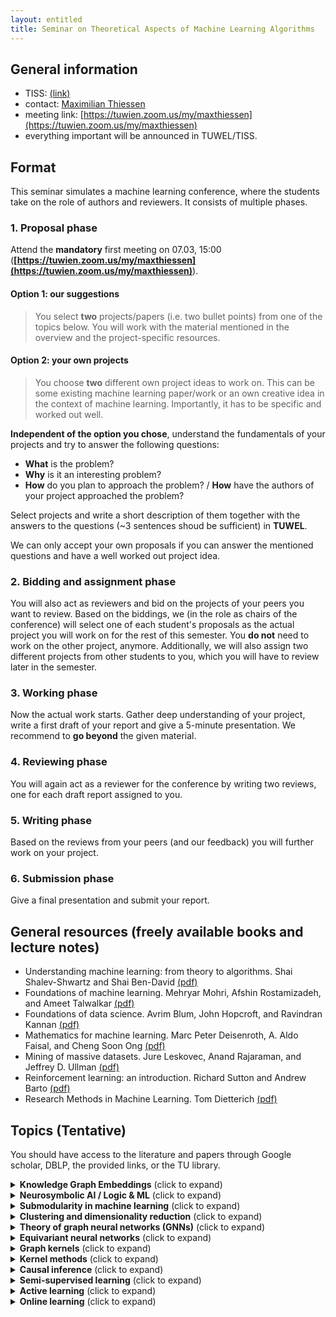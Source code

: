 ```yaml
---
layout: entitled
title: Seminar on Theoretical Aspects of Machine Learning Algorithms
---
```

## General information

- TISS: [(link)](https://tiss.tuwien.ac.at/course/courseAnnouncement.xhtml?dswid=5896&dsrid=205&courseNumber=194102&courseSemester=2021W&locale=en)
- contact: [Maximilian Thiessen](mailto:maximilian.thiessen@tuwien.ac.at)
- meeting link: [https://tuwien.zoom.us/my/maxthiessen](https://tuwien.zoom.us/my/maxthiessen)
- everything important will be announced in TUWEL/TISS.


## Format
This seminar simulates a machine learning conference, where the students take on the role of authors and reviewers. It consists of multiple phases. 

### 1. Proposal phase

Attend the **mandatory** first meeting on 07.03, 15:00 (**[https://tuwien.zoom.us/my/maxthiessen](https://tuwien.zoom.us/my/maxthiessen)**).

#### Option 1: our suggestions
 > You select **two** projects/papers (i.e. two bullet points) from one of the topics below. You will work with the material mentioned in the overview and the project-specific resources.   

#### Option 2: your own projects
 > You choose **two** different own project ideas to work on. This can be some existing machine learning paper/work or an own creative idea in the context of machine learning. Importantly, it has to be specific and worked out well.

**Independent of the option you chose**, understand the fundamentals of your projects and try to answer the following questions:

- **What** is the problem?
- **Why** is it an interesting problem?
- **How** do you plan to approach the problem? /
**How** have the authors of your project approached the problem?

Select projects and write a short description of them together with the answers to the questions (~3 sentences shoud be sufficient) in **TUWEL**.

We can only accept your own proposals if you can answer the mentioned questions and have a well worked out project idea.

### 2. Bidding and assignment phase
You will also act as reviewers and bid on the projects of your peers you want to review. Based on the biddings, we (in the role as chairs of the conference) will select one of each student's proposals as the actual project you will work on for the rest of this semester. You **do not** need to work on the other project, anymore. Additionally, we will also assign two different projects from other students to you, which you will have to review later in the semester. 

### 3. Working phase
Now the actual work starts. Gather deep understanding of your project, write a first draft of your report and give a 5-minute presentation. We recommend to **go beyond** the given material.

### 4. Reviewing phase
You will again act as a reviewer for the conference by writing two reviews, one for each draft report assigned to you.

### 5. Writing phase
Based on the reviews from your peers (and our feedback) you will further work on your project. 

### 6. Submission phase
Give a final presentation and submit your report.

## General resources (freely available books and lecture notes)

- Understanding machine learning: from theory to algorithms. Shai Shalev-Shwartz and Shai Ben-David [(pdf)](https://www.cs.huji.ac.il/~shais/UnderstandingMachineLearning/copy.html)
- Foundations of machine learning. Mehryar Mohri, Afshin Rostamizadeh, and Ameet Talwalkar [(pdf)](https://cs.nyu.edu/~mohri/mlbook/)
- Foundations of data science. Avrim Blum, John Hopcroft, and Ravindran Kannan [(pdf)](https://www.cs.cornell.edu/jeh/book.pdf)
- Mathematics for machine learning. Marc Peter Deisenroth, A. Aldo Faisal, and Cheng Soon Ong [(pdf)](https://mml-book.github.io/)
- Mining of massive datasets. Jure Leskovec, Anand Rajaraman, and Jeffrey D. Ullman [(pdf)](http://infolab.stanford.edu/~ullman/mmds/book0n.pdf)
- Reinforcement learning: an introduction. Richard Sutton and Andrew Barto [(pdf)](http://incompleteideas.net/book/the-book.html)
- Research Methods in Machine Learning. Tom Dietterich [(pdf)](http://web.engr.oregonstate.edu/~tgd/talks/new-in-ml-2019.pdf)

## Topics (Tentative)
You should have access to the literature and papers through Google scholar, DBLP, the provided links, or the TU library.

<details>
  <summary><b>Knowledge Graph Embeddings</b> (click to expand)</summary>

<p>Overview:</p>
<ul>
<li>"graph representation learning" by William L. Hamilton <a href="https://www.cs.mcgill.ca/~wlh/grl_book/files/GRL_Book.pdf">(pdf)</a></li>
<li>Knowledge Graph Embeddings Tutorial: From Theory to Practice, 2020 (https://kge-tutorial-ecai2020.github.io/)</li>
</ul>
<p>Papers and projects:</p>
<ul>
<li>Knowledge Graph Embeddings (focus on deep learning approaches)
<ul>
<li>Q. Wang, Z. Mao, B. Wang, L. Guo. "Knowledge Graph Embedding: A Survey of Approaches and Applications", 2017</li>
<li>Y. Dai, S. Wang, N. Xiong, W. Guo. "A Survey on Knowledge Graph Embedding: Approaches, Applications and Benchmarks", 2020</li>
<li>M. Wang, L. Qiu, X. Wang. "A Survey on Knowledge Graph Embeddings for Link Prediction", 2021</li>
</ul>
</li>
</ul>

</details>

<details>
  <summary><b>Neurosymbolic AI / Logic & ML</b> (click to expand)</summary>

<p>Overview:</p>
<ul>
<li>Neurosymbolic AI: The 3rd Wave, 2020 (A. Garcez, L. Lamb)</li>
<li>Neural-Symbolic Cognitive Reasoning, 2009 (A. Garcez, L. Lamb)</li>
</ul>
<p>Papers and projects:</p>
<ul>
<li>find your own topic :) (a starting point can be the survey from L. De Raedt, S. Dumancic, R. Manhaeve, G. Marra. "From Statistical Relational to Neuro-Symbolic Artificial Intelligence", 2020)</li>
<li>SAT solving using deep learning
<ul>
<li>D. Selsam, M. Lamm, B. Bünz, P. Liang, D. Dill, L. de Moura. "Learning a SAT Solver from Single-Bit Supervision", 2019</li>
<li>V. Kurin, S. Godil, S. Whiteson, B. Catanzaro. "Improving SAT Solver Heuristics with Graph Networks and Reinforcement Learning", 2019</li>
<li>J. You, H. Wu, C. Barrett, R. Ramanujan, J. Leskovec. "G2SAT: Learning to Generate SAT Formulas", 2019</li>
</ul>
</li>
</ul>

</details>

<details>
  <summary><b>Submodularity in machine learning</b> (click to expand)</summary>

<p>Overview:</p>
<ul>
<li>chapter 1-3 of "Learning with submodular functions: a convex optimization perspective" by Francis Bach, 2013.</li>
<li>introduction to submodularity in machine learning: Stefanie Jegelka - MLSS 2017  <a href="https://www.youtube.com/watch?v=umA8QzY5C54">(youtube-link)</a></li>
</ul>
<p>Papers and projects:</p>
<ul>
<li>submodularity in data subset selection and active learning (Wei, et al. "Submodularity in data subset selection and active learning." ICML 2015)</li>
<li>robust submodular observation selection (Krause, et al. "Robust submodular observation selection." Journal of machine learning research 2008)</li>
<li>submodular function maximization (Krause and Golovin. "Submodular function maximization." 2014)</li>
<li>graph cuts for image segmentation (Blum and Chawla. "Learning from labeled and unlabeled data using graph mincuts." ICML 2001 <strong>and</strong> Jegelka and Bilmes. "Submodularity beyond submodular energies: coupling edges in graph cuts." CVPR 2011)</li>
<li>learning submodular functions (Balcan and Harvey. "Learning submodular functions." ACM symposium on theory of computing 2011)</li>
<li>batch active learning using submodular optimization (Chen and Krause. "Near-optimal batch mode active learning and adaptive submodular optimization." ICML 2013)</li>
</ul>

</details>


<details>
  <summary><b>Clustering and dimensionality reduction</b> (click to expand)</summary>

<p>Overview:</p>
<ul>
<li>chapter 1 and 2 of "Dimension reduction: a guided tour" by Christopher Burges, 2010, <strong>and</strong> chapter 22 (the introduction section before 22.1 and section 22.5) of "Understanding machine learning".</li>
<li>introduction and theoretical overview on clustering: Shai Ben-David Cheriton Symposium 2017 <a href="https://www.youtube.com/watch?v=Pq5d1Y2YpgA">(youtube-link)</a></li>
<li>introduction and overview on probabilistic dimensionality reduction: Neil Lawrence - MLSS 2012 <a href="https://www.youtube.com/watch?v=RmjMLeYXDnI">(youtube-link)</a></li>
</ul>
<p>Papers and projects:</p>
<ul>
<li>kernel PCA and multidimensional scaling (Schölkopf, et al. "Kernel principal component analysis." ICANN 1997 <strong>and</strong> Williams "On a connection between kernel PCA and metric multidimensional scaling." Machine learning 2002)</li>
<li>spectral clustering (Von Luxburg. "A tutorial on spectral clustering." Statistics and computing 2007)</li>
<li>(adaptive) correlation clustering (Bansal, et al. "Correlation clustering." Machine learning 2004 <strong>and</strong> Bressan, Marco, et al. "Correlation clustering with adaptive similarity queries." NeurIPS 2019)</li>
<li>(approximate) k-means++ (Arthur and Vassilvitskii. "k-means++: The advantages of careful seeding." Stanford, 2006 <strong>and</strong> Bachem, Olivier, et al. "Approximate k-means++ in sublinear time." AAAI 2016)</li>
<li>clustering under approximation stability (Balcan, et al. "Clustering under approximation stability." Journal of the ACM 2013)</li>
<li>auto-encoders and generative adversarial nets (Diederik and Welling "Auto-encoding variational Bayes" ICLR 2014 <strong>and</strong> Goodfellow, et al. "Generative adversarial nets" NIPS 2014 <strong>and</strong> Tolstikhin, et al. "Wasserstein auto-encoders" ICLR 2018)</li>
</ul>

</details>

<details>
  <summary><b>Theory of graph neural networks (GNNs)</b> (click to expand)</summary>

<p>Overview:</p>
<ul>
<li>chapter 1 and 5 of "Graph representation learning" by William L. Hamilton <a href="https://www.cs.mcgill.ca/~wlh/grl_book/">(pdf)</a></li>
<li>Xu, et al. "How Powerful are Graph Neural Networks?" ICLR 2019</li>
<li>introduction and overview on graph neural networks: Petar Veličković - Tensorflow Tech Talks 2021 <a href="https://www.youtube.com/watch?v=8owQBFAHw7E">(youtube-link)</a></li>
</ul>
<p>Papers and topics:</p>
<ul>
<li>k-dimensional Weisfeiler Leman and GNNs (Morris, et al. "Weisfeiler and Leman Go Neural: Higher-order Graph Neural Networks." AAAI 2019 <strong>and</strong> Morris, et al. "Weisfeiler and Leman go sparse: Towards scalable
higher-order graph embeddings." NeurIPS 2020)</li>
<li>subgraph counts and GNNs (Barceló, et al. "Graph Neural Networks with Local Graph Parameters" arXiv:2106.06707 2021 <strong>and</strong> Chen, et al. "Can Graph Neural Networks Count Substructures? NeurIPS 2020)</li>
<li>homomorphisms and GNNs (NT and Maehara "Graph Homomorphism Convolution." ICML 2020 <strong>and</strong> Dell, et al. "Lovász Meets Weisfeiler and Leman." ICALP 2018)</li>
</ul>

</details>

<details>
  <summary><b>Equivariant neural networks</b> (click to expand)</summary>


<p>Overview:</p>
<ul>
<li>chapter 8 "equivariant neural networks" of "Deep learning for molecules and materials" by Andrew D. White, 2021. <a href="https://whitead.github.io/dmol-book/dl/Equivariant.html">(pdf)</a></li>
<li>introduction to equivariance: Taco Cohen and Risi Kondor - Neurips 2020 Tutorial (first half) <a href="https://slideslive.com/38943570/equivariant-networks">(slideslive-link)</a></li>
</ul>
<p>Papers and projects:</p>
<ul>
<li>group equivariance (Esteves. "Theoretical aspects of group equivariant neural networks", <a href="https://arxiv.org/abs/2004.05154">arXiv 2020</a>)</li>
<li>equivariant CNNS on homogeneous spaces (Cohen, et al. "A General theory of equivariant CNNs on homogeneous spaces." Neurips 2019)</li>
</ul>

</details>

<details>
  <summary><b>Graph kernels</b> (click to expand)</summary>

<p>Overview:</p>
<ul>
<li>first 23 pages of "A survey on graph kernels" (Applied Network Science 2019) by Nils M. Kriege, et al.</li>
<li>practical motivation for graph kernels in computational biology: Karsten Borgwardt -  MLSS 2013 (the first 35 minutes) <a href="https://www.youtube.com/watch?v=Id1iOqeJaZY">(youtube-link)</a></li>
</ul>
<p>Papers and topics:</p>
<ul>
<li>hardness and expressivity (Gärtner, et al. "On graph kernels: Hardness results and efficient alternatives." COLT 2003 <strong>and</strong> Ramon and Gärtner. "Expressivity versus efficiency of graph kernels." Workshop on mining graphs, trees and sequences 2003)</li>
<li>(k-dimensional) Weisfeiler-Lehman kernel (Shervashidze, et al. "Weisfeiler-Lehman graph kernels." Journal of machine learning research 2011 <strong>and</strong> Morris, et al. "Glocalized Weisfeiler-Lehman graph kernels: Global-local feature maps of graphs." ICDM 2017)</li>
<li>mutiple and deep graph kernel learning (Aiolli, et al. "Multiple graph-kernel learning" <strong>and</strong> Yanardag and Vishwanathan. "Deep graph kernels." SIGKDD 2015)</li>
</ul>

</details>

<details>
  <summary><b>Kernel methods</b> (click to expand)</summary>

<p>Overview:</p>
<ul>
<li>chapters 1 and 2 of "Learning with kernels" by Bernhard Schölkopf and Alex Smola, 2002 <a href="http://agbs.kyb.tuebingen.mpg.de/lwk/">(pdf)</a></li>
<li>introduction to kernels: Bernhard Schölkopf - MLSS 2013 <a href="https://www.youtube.com/watch?v=uzWgB1VO9xQ">(youtube-link)</a></li>
</ul>
<p>Papers and projects:</p>
<ul>
<li>Nyström method (Drineas and Mahoney. "On the Nyström method for approximating a Gram matrix for improved kernel-based learning." Journal of machine learning research 2005 <strong>and</strong> Kumar, et al. "Sampling methods for the Nyström method." Journal of machine learning research 2012)</li>
<li>Nyström method with kernel k-means++ samples as landmarks (Drineas and Mahoney. "On the Nyström method for approximating a Gram matrix for improved kernel-based learning." Journal of machine learning research 2005 <strong>and</strong> Oglic and Gärtner. "Nyström method with kernel k-means++ samples as landmarks."  ICML 2017)</li>
<li>random features (Rahimi and Recht. "Random features for large-scale kernel machines." NIPS 2007 <strong>and</strong> Le, et al. "Fastfood: approximate kernel expansions in loglinear time." ICML 2013)</li>
<li>neural tangent kernel (Jacot, et al. "Neural tangent kernel: convergence and generalization in neural networks." NIPS 2018)</li>
</ul>

</details>

<details>
  <summary><b>Causal inference</b> (click to expand)</summary>
 
<p>Overview:</p>
<ul>
<li>chapter 1 to 3 of "Elements of causal inference" by Jonas Peters, Dominik Janzing, and Bernhard Schölkopf, 2017 <a href="https://mitpress.mit.edu/books/elements-causal-inference">(pdf)</a></li>
<li>introduction to causal inference: Bernhard Schölkopf - MLSS 2020 <a href="https://www.youtube.com/watch?v=btmJtThWmhA">(youtube-link)</a></li>
</ul>
<p>Papers and projects:</p>
<ul>
<li>transfer learning (Rojas-Carulla, et al. "Invariant models for causal transfer learning." Journal of machine learning research 2019)</li>
<li>causality and semi-supervised learning (chapter 5 of "Elements of causal inference" <strong>and</strong> Schölkopf, et al. "On causal and anticausal learning." ICML 2012)</li>
</ul>

</details>

<details>
  <summary><b>Semi-supervised learning</b> (click to expand)</summary>

<p>Overview:</p>
<ul>
<li>first chapter/introduction of "Semi-supervised learning" (SSL) by Olivier Chapelle, Bernhard Schölkopf, and Alexander Zien, 2006 <a href="http://olivier.chapelle.cc/ssl-book/ssl_toc.pdf">(pdf)</a></li>
<li>introduction to semi-supervised learning: Tom Mitchell - Carnegie Mellon University 2011 <a href="https://www.youtube.com/watch?v=OMRlnKupsXM">(youtube-link)</a></li>
</ul>
<p>Papers and projects:</p>
<ul>
<li>transductive support vector machines (chapter 6 in SSL by Thorsten Joachims)</li>
<li>large-margin semi-supervised learning (Wang, et al. "On efficient large margin semisupervised learning: method and theory." Journal of machine learning research 2009)</li>
<li>label propagation and quadratic criterion (chapter 11 in SSL by Yoshua Bengio, Olivier Delalleau and Nicolas Le Roux)</li>
<li>PAC model for semi-supervised learning (chapter 22 of SSL by Maria-Florina Balcan and Avrim Blum)</li>
<li>generalization error bounds (Rigollet. "Generalization error bounds in semi-supervised classification under the cluster assumption." Journal of machine learning research 2007)</li>
<li>regularization and semi-supervised learning on graphs (Belkin, et al. "Regularization and semi-supervised learning on large graphs." COLT 2004)</li>
<li>manifold regularization (Belkin, et al. "Manifold regularization: A geometric framework for learning from labeled and unlabeled examples." Journal of machine learning research 2006)</li>
<li>label propagation (Zhu, et al. "Semi-supervised learning using Gaussian fields and harmonic functions." ICML 2003 <strong>and</strong> Zhou, et al. "Learning with local and global consistency." NIPS 2004)</li>
<li>normalized cuts (Shi and Malik "Normalized cuts and image segmentation." IEEE TPAMI Journal 2000 <strong>and</strong> Joachims "Transductive learning via spectral graph partitioning." AAAI 2003)</li>
</ul>

</details>

<details>
  <summary><b>Active learning</b> (click to expand)</summary>

<p>Overview:</p>
<ul>
<li>chapter 1 "Automating inquiry" of Burr Settles' "Active learning" book, 2012.</li>
<li>introduction and recent research: Rob Nowak and Steve Hanneke - ICML 2019 tutorial <a href="https://youtube.videoken.com/embed/0TADiY7iPAc">(youtube-link)</a></li>
</ul>
<p>Papers and projects:</p>
<ul>
<li>active learning with graph cuts (Blum and Chawla. "Learning from labeled and unlabeled data using graph mincuts." ICML 2001 <strong>and</strong> Guillory and Bilmes. "Label selection on graphs." NIPS 2009):</li>
<li>agnostic/noisy active learning (Balcan, et al. "Agnostic active learning." Journal of computer and system sciences 2009 <strong>and</strong> Beygelzimer, et al. "Importance weighted active learning.")</li>
<li>active nearest-neighbour learning (Kontorovich, et al. "Active nearest-neighbor learning in metric spaces." Journal of machine learning research 2017)</li>
<li>active learning on trees and graphs (Cesa-Bianchi, et al. "Active learning on trees and graphs", COLT 2013)</li>
<li>shortest-path-based active learning (Dasarathy, et al. "S2: an efficient graph based active learning algorithm with application to nonparametric classification." COLT 2015)</li>
</ul>

</details>

<details>
  <summary><b>Online learning</b> (click to expand)</summary>

<p>Overview:</p>
<ul>
<li>chapter 1 of "A modern introduction to online learning" by Francesco Orabona, 2020.</li>
<li>introduction to online learning (iterative learning / streaming settings): Nicolò Cesa-Bianchi - Mediterranean Machine Learning school 2021 <a href="https://www.youtube.com/watch?v=M6DNMESf5Xk">(youtube-link)</a></li>
</ul>
<p>Papers and projects:</p>
<ul>
<li>weighed majority and Littlestone dimension (Littlestone and Warmuth. "The weighted majority algorithm." Information and computation 1994 <strong>and</strong> Littlestone "Learning quickly when irrelevant attributes abound: A new linear-threshold algorithm." Machine Learning 1988).</li>
<li>online (sub-)gradient descent (chapter 2-4 of "A modern introduction to online learning", Francesco Orabona, 2020)</li>
<li>bandits and expert advice (introduction and chapter 1,5,6 of "Introduction to multi-armed bandits", Aleksandrs Slivkins, 2019)</li>
<li>(online) learning with partial orders (Gärtner and  Garriga. "The cost of learning directed cuts." ECML 2007 <strong>and</strong> Missura and Gärtner. "Predicting dynamic difficulty." NIPS 2011)</li>
</ul>

</details>
